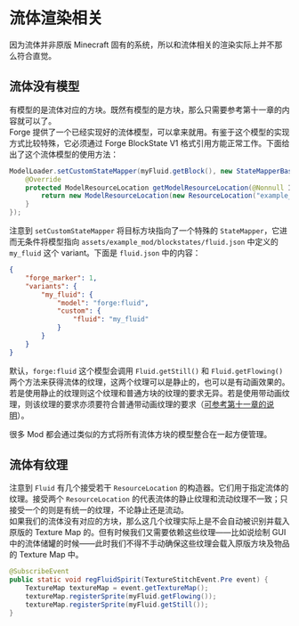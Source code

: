 # 流体渲染相关

因为流体并非原版 Minecraft 固有的系统，所以和流体相关的渲染实际上并不那么符合直觉。

## 流体没有模型

有模型的是流体对应的方块。既然有模型的是方块，那么只需要参考第十一章的内容就可以了。  
Forge 提供了一个已经实现好的流体模型，可以拿来就用。有鉴于这个模型的实现方式比较特殊，它必须通过 Forge BlockState V1 格式引用方能正常工作。下面给出了这个流体模型的使用方法：

```java
ModelLoader.setCustomStateMapper(myFluid.getBlock(), new StateMapperBase() {
    @Override
    protected ModelResourceLocation getModelResourceLocation(@Nonnull IBlockState state) {
        return new ModelResourceLocation(new ResourceLocation("example_mod", "fluid"), "my_fluid");
    }
});
```

注意到 `setCustomStateMapper` 将目标方块指向了一个特殊的 `StateMapper`，它进而无条件将模型指向 `assets/example_mod/blockstates/fluid.json` 中定义的 `my_fluid` 这个 variant。下面是 `fluid.json` 中的内容：

```json
{
    "forge_marker": 1,
    "variants": {
        "my_fluid": {
            "model": "forge:fluid",
            "custom": {
                "fluid": "my_fluid"
            }
        }
    }
}
```

默认，`forge:fluid` 这个模型会调用 `Fluid.getStill()` 和 `Fluid.getFlowing()` 两个方法来获得流体的纹理，这两个纹理可以是静止的，也可以是有动画效果的。若是使用静止的纹理则这个纹理和普通方块的纹理的要求无异。若是使用带动画纹理，则该纹理的要求亦须要符合普通带动画纹理的要求（[可参考第十一章的说明](../chapter-11/baked/texture.md)）。

很多 Mod 都会通过类似的方式将所有流体方块的模型整合在一起方便管理。

## 流体有纹理

注意到 `Fluid` 有几个接受若干 `ResourceLocation` 的构造器。它们用于指定流体的纹理。接受两个 `ResourceLocation` 的代表流体的静止纹理和流动纹理不一致；只接受一个的则是有统一的纹理，不论静止还是流动。  
如果我们的流体没有对应的方块，那么这几个纹理实际上是不会自动被识别并载入原版的 Texture Map 的。但有时候我们又需要依赖这些纹理——比如说绘制 GUI 中的流体储罐的时候——此时我们不得不手动确保这些纹理会载入原版方块及物品的 Texture Map 中。

```java
@SubscribeEvent
public static void regFluidSpirit(TextureStitchEvent.Pre event) {
    TextureMap textureMap = event.getTextureMap();
    textureMap.registerSprite(myFluid.getFlowing());
    textureMap.registerSprite(myFluid.getStill());
}
```
